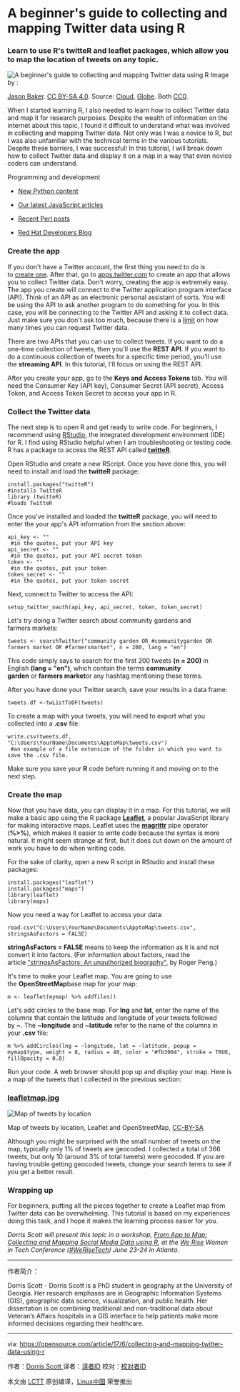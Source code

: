 A beginner's guide to collecting and mapping Twitter data using R
============================================================

### Learn to use R's twitteR and leaflet packages, which allow you to map the location of tweets on any topic.

![A beginner's guide to collecting and mapping Twitter data using R](https://opensource.com/sites/default/files/styles/image-full-size/public/images/business/cloud-globe.png?itok=H4f-RAz_ "A beginner's guide to collecting and mapping Twitter data using R")
Image by : 

[Jason Baker][14]. [CC BY-SA 4.0][15]. Source: [Cloud][16], [Globe][17]. Both [CC0][18].

When I started learning R, I also needed to learn how to collect Twitter data and map it for research purposes. Despite the wealth of information on the internet about this topic, I found it difficult to understand what was involved in collecting and mapping Twitter data. Not only was I was a novice to R, but I was also unfamiliar with the technical terms in the various tutorials. Despite these barriers, I was successful! In this tutorial, I will break down how to collect Twitter data and display it on a map in a way that even novice coders can understand.

Programming and development

*   [New Python content][1]

*   [Our latest JavaScript articles][2]

*   [Recent Perl posts][3]

*   [Red Hat Developers Blog][4]

### Create the app

If you don't have a Twitter account, the first thing you need to do is to [create one][19]. After that, go to [apps.twitter.com][20] to create an app that allows you to collect Twitter data. Don't worry, creating the app is extremely easy. The app you create will connect to the Twitter application program interface (API). Think of an API as an electronic personal assistant of sorts. You will be using the API to ask another program to do something for you. In this case, you will be connecting to the Twitter API and asking it to collect data. Just make sure you don't ask too much, because there is a [limit][21] on how many times you can request Twitter data.

There are two APIs that you can use to collect tweets. If you want to do a one-time collection of tweets, then you'll use the **REST API**. If you want to do a continuous collection of tweets for a specific time period, you'll use the **streaming API**. In this tutorial, I'll focus on using the REST API.

After you create your app, go to the **Keys and Access Tokens** tab. You will need the Consumer Key (API key), Consumer Secret (API secret), Access Token, and Access Token Secret to access your app in R.

### Collect the Twitter data

The next step is to open R and get ready to write code. For beginners, I recommend using [RStudio][22], the integrated development environment (IDE) for R. I find using RStudio helpful when I am troubleshooting or testing code. R has a package to access the REST API called **[twitteR][8]**.

Open RStudio and create a new RScript. Once you have done this, you will need to install and load the **twitteR** package:

```
install.packages("twitteR") 
#installs TwitteR
library (twitteR) 
#loads TwitteR
```

Once you've installed and loaded the **twitteR** package, you will need to enter the your app's API information from the section above:

```
api_key <- "" 
 #in the quotes, put your API key 
api_secret <- "" 
 #in the quotes, put your API secret token 
token <- "" 
 #in the quotes, put your token
token_secret <- "" 
 #in the quotes, put your token secret
```

Next, connect to Twitter to access the API:

```
setup_twitter_oauth(api_key, api_secret, token, token_secret)
```

Let's try doing a Twitter search about community gardens and farmers markets:

```
tweets <- searchTwitter("community garden OR #communitygarden OR farmers market OR #farmersmarket", n = 200, lang = "en")
```

This code simply says to search for the first 200 tweets **(n = 200)** in English **(lang = "en")**, which contain the terms **community garden** or **farmers market**or any hashtag mentioning these terms.

After you have done your Twitter search, save your results in a data frame:

```
tweets.df <-twListToDF(tweets)
```

To create a map with your tweets, you will need to export what you collected into a **.csv** file:

```
write.csv(tweets.df, "C:\Users\YourName\Documents\ApptoMap\tweets.csv") 
 #an example of a file extension of the folder in which you want to save the .csv file.
```

Make sure you save your **R** code before running it and moving on to the next step.

### Create the map

Now that you have data, you can display it in a map. For this tutorial, we will make a basic app using the R package **[Leaflet][9]**, a popular JavaScript library for making interactive maps. Leaflet uses the [**magrittr**][23] pipe operator (**%>%**), which makes it easier to write code because the syntax is more natural. It might seem strange at first, but it does cut down on the amount of work you have to do when writing code.

For the sake of clarity, open a new R script in RStudio and install these packages:

```
install.packages("leaflet")
install.packages("maps") 
library(leaflet)
library(maps)
```

Now you need a way for Leaflet to access your data:

```
read.csv("C:\Users\YourName\Documents\ApptoMap\tweets.csv", stringsAsFactors = FALSE)
```

**stringAsFactors = FALSE** means to keep the information as it is and not convert it into factors. (For information about factors, read the article ["stringsAsFactors: An unauthorized biography"][24], by Roger Peng.)

It's time to make your Leaflet map. You are going to use the **OpenStreetMap**base map for your map:

```
m <- leaflet(mymap) %>% addTiles()
```

Let's add circles to the base map. For **lng** and **lat**, enter the name of the columns that contain the latitude and longitude of your tweets followed by **~**. The **~longitude** and **~latitude** refer to the name of the columns in your **.csv** file:

```
m %>% addCircles(lng = ~longitude, lat = ~latitude, popup = mymap$type, weight = 8, radius = 40, color = "#fb3004", stroke = TRUE, fillOpacity = 0.8)
```

Run your code. A web browser should pop up and display your map. Here is a map of the tweets that I collected in the previous section:

### [leafletmap.jpg][6]

![Map of tweets by location](https://opensource.com/sites/default/files/leafletmap.jpg "Map of tweets by location")

Map of tweets by location, Leaflet and OpenStreetMap, [CC-BY-SA][5]

<add here="" leafletmap.jpg=""></add>

Although you might be surprised with the small number of tweets on the map, typically only 1% of tweets are geocoded. I collected a total of 366 tweets, but only 10 (around 3% of total tweets) were geocoded. If you are having trouble getting geocoded tweets, change your search terms to see if you get a better result.

### Wrapping up

For beginners, putting all the pieces together to create a Leaflet map from Twitter data can be overwhelming. This tutorial is based on my experiences doing this task, and I hope it makes the learning process easier for you.

 _Dorris Scott will present this topic in a workshop, [From App to Map: Collecting and Mapping Social Media Data using R][10], at the [We Rise][11] Women in Tech Conference ([#WeRiseTech][12]) June 23-24 in Atlanta._

--------------------------------------------------------------------------------

作者简介：

Dorris Scott - Dorris Scott is a PhD student in geography at the University of Georgia. Her research emphases are in Geographic Information Systems (GIS), geographic data science, visualization, and public health. Her dissertation is on combining traditional and non-traditional data about Veteran’s Affairs hospitals in a GIS interface to help patients make more informed decisions regarding their healthcare.


-----------------
via: https://opensource.com/article/17/6/collecting-and-mapping-twitter-data-using-r

作者：[Dorris Scott ][a]
译者：[译者ID](https://github.com/译者ID)
校对：[校对者ID](https://github.com/校对者ID)

本文由 [LCTT](https://github.com/LCTT/TranslateProject) 原创编译，[Linux中国](https://linux.cn/) 荣誉推出

[a]:https://opensource.com/users/dorrisscott
[1]:https://opensource.com/tags/python?src=programming_resource_menu
[2]:https://opensource.com/tags/javascript?src=programming_resource_menu
[3]:https://opensource.com/tags/perl?src=programming_resource_menu
[4]:https://developers.redhat.com/?intcmp=7016000000127cYAAQ&src=programming_resource_menu
[5]:https://creativecommons.org/licenses/by-sa/2.0/
[6]:https://opensource.com/file/356071
[7]:https://opensource.com/article/17/6/collecting-and-mapping-twitter-data-using-r?rate=Rnu6Lf0Eqvepznw75VioNPWIaJQH39pZETBfu2ZI3P0
[8]:https://cran.r-project.org/web/packages/twitteR/twitteR.pdf
[9]:https://rstudio.github.io/leaflet
[10]:https://werise.tech/sessions/2017/4/16/from-app-to-map-collecting-and-mapping-social-media-data-using-r?rq=social%20mapping
[11]:https://werise.tech/
[12]:https://twitter.com/search?q=%23WeRiseTech&src=typd
[13]:https://opensource.com/user/145006/feed
[14]:https://opensource.com/users/jason-baker
[15]:https://creativecommons.org/licenses/by-sa/4.0/
[16]:https://pixabay.com/en/clouds-sky-cloud-dark-clouds-1473311/
[17]:https://pixabay.com/en/globe-planet-earth-world-1015311/
[18]:https://creativecommons.org/publicdomain/zero/1.0/
[19]:https://twitter.com/signup
[20]:https://apps.twitter.com/
[21]:https://dev.twitter.com/rest/public/rate-limiting
[22]:https://www.rstudio.com/
[23]:https://github.com/smbache/magrittr
[24]:http://simplystatistics.org/2015/07/24/stringsasfactors-an-unauthorized-biography/
[25]:https://opensource.com/users/dorrisscott
